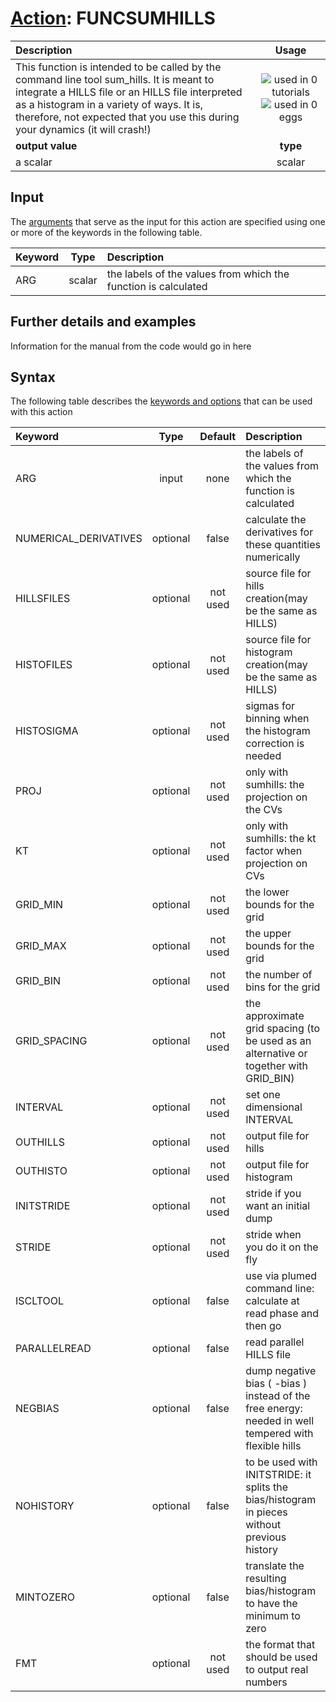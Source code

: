 # [Action](actions.md): FUNCSUMHILLS

| Description    | Usage |
|:--------|:--------:|
| This function is intended to be called by the command line tool sum_hills.  It is meant to integrate a HILLS file or an HILLS file interpreted as a histogram in a variety of ways. It is, therefore, not expected that you use this during your dynamics (it will crash!) | ![used in 0 tutorials](https://img.shields.io/badge/tutorials-0-red.svg)![used in 0 eggs](https://img.shields.io/badge/nest-0-red.svg)|
 | **output value** | **type** |
| a scalar | scalar |

## Input

The [arguments](specifying_arguments.html) that serve as the input for this action are specified using one or more of the keywords in the following table.

| Keyword |  Type | Description |
|:--------|:------:|:-----------|
| ARG | scalar | the labels of the values from which the function is calculated |


## Further details and examples 
Information for the manual from the code would go in here 
## Syntax 
The following table describes the [keywords and options](parsing.md) that can be used with this action 

| Keyword | Type | Default | Description |
|:-------|:----:|:-------:|:-----------|
| ARG | input | none | the labels of the values from which the function is calculated |
| NUMERICAL_DERIVATIVES | optional | false |  calculate the derivatives for these quantities numerically |
| HILLSFILES | optional | not used |  source file for hills creation(may be the same as HILLS) |
| HISTOFILES | optional | not used |  source file for histogram creation(may be the same as HILLS) |
| HISTOSIGMA | optional | not used |  sigmas for binning when the histogram correction is needed     |
| PROJ | optional | not used |  only with sumhills: the projection on the CVs |
| KT | optional | not used |  only with sumhills: the kt factor when projection on CVs |
| GRID_MIN | optional | not used | the lower bounds for the grid |
| GRID_MAX | optional | not used | the upper bounds for the grid |
| GRID_BIN | optional | not used | the number of bins for the grid |
| GRID_SPACING | optional | not used | the approximate grid spacing (to be used as an alternative or together with GRID_BIN) |
| INTERVAL | optional | not used | set one dimensional INTERVAL |
| OUTHILLS | optional | not used |  output file for hills  |
| OUTHISTO | optional | not used |  output file for histogram  |
| INITSTRIDE | optional | not used |  stride if you want an initial dump  |
| STRIDE | optional | not used |  stride when you do it on the fly  |
| ISCLTOOL | optional | false |  use via plumed command line: calculate at read phase and then go |
| PARALLELREAD | optional | false |  read parallel HILLS file |
| NEGBIAS | optional | false |  dump  negative bias ( -bias )   instead of the free energy: needed in well tempered with flexible hills  |
| NOHISTORY | optional | false |  to be used with INITSTRIDE:  it splits the bias/histogram in pieces without previous history   |
| MINTOZERO | optional | false |  translate the resulting bias/histogram to have the minimum to zero   |
| FMT | optional | not used | the format that should be used to output real numbers |
